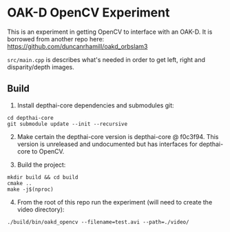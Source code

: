 # OAK-D OpenCV Experiment

This is an experiment in getting OpenCV to interface with an OAK-D.  It is borrowed from another repo here:  <https://github.com/duncanrhamill/oakd_orbslam3>

`src/main.cpp` is describes what's needed in order to get left, right and disparity/depth images.

## Build

1. Install depthai-core dependencies and submodules git:

```#!/bin/bash
cd depthai-core
git submodule update --init --recursive
```

2. Make certain the depthai-core version is depthai-core @ f0c3f94.  This version is unreleased and undocumented but has interfaces for depthai-core to OpenCV.

3. Build the project:

```#!/bin/bash
mkdir build && cd build
cmake ..
make -j$(nproc)
```

4. From the root of this repo run the experiment (will need to create the video directory):

```#!/bin/bash
./build/bin/oakd_opencv --filename=test.avi --path=./video/
```
